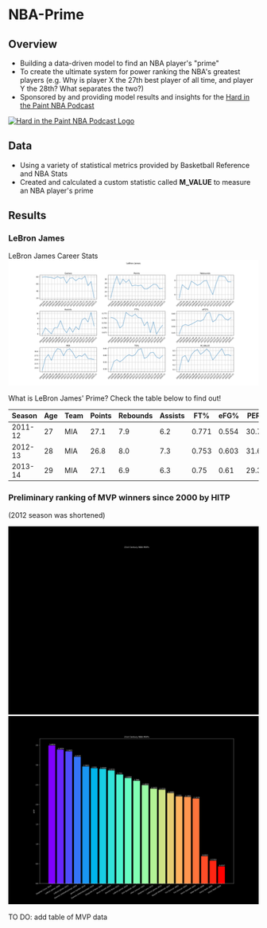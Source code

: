 # NBA-Prime
## Overview
* Building a data-driven model to find an NBA player's "prime"
* To create the ultimate system for power ranking the NBA's greatest players (e.g. Why is player X the 27th best player of all time, and player Y the 28th? What separates the two?)
* Sponsored by and providing model results and insights for the [Hard in the Paint NBA Podcast](https://soundcloud.com/engineers-play "Hard in the Paint NBA Podcast")
<a href="https://soundcloud.com/engineers-play">
  <img src="https://i1.sndcdn.com/avatars-000446326572-ycrzp2-t500x500.jpg" alt="Hard in the Paint NBA Podcast Logo" width="300"/>
</a>

## Data
* Using a variety of statistical metrics provided by Basketball Reference and NBA Stats
* Created and calculated a custom statistic called **M_VALUE** to measure an NBA player's prime

## Results
### LeBron James
LeBron James Career Stats
![LBJ Raw Stats](https://github.com/mikepatel/NBA-Prime/blob/master/Primes/results/LeBron%20James/LeBron%20James_plots.png)


What is LeBron James' Prime? Check the table below to find out!

|Season |Age|Team|Points|Rebounds|Assists|FT%  |eFG% |PER |TS%  |M_VALUE|
|-------|---|----|------|--------|-------|-----|-----|----|-----|-------|
|2011-12|27 |MIA |27.1  |7.9     |6.2    |0.771|0.554|30.7|0.605|0.4707 |
|2012-13|28 |MIA |26.8  |8.0     |7.3    |0.753|0.603|31.6|0.64 |0.5467 |
|2013-14|29 |MIA |27.1  |6.9     |6.3    |0.75 |0.61 |29.3|0.649|0.4727 |


### Preliminary ranking of MVP winners since 2000 by HITP
(2012 season was shortened)

![MVP gif](https://github.com/mikepatel/NBA-Prime/blob/master/MVP/results/racing_bar_mvp.gif)
![MVP rankings](https://github.com/mikepatel/NBA-Prime/blob/master/MVP/results/sorted_bar_mvp.png)

TO DO: add table of MVP data

